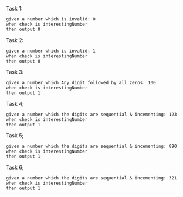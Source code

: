 Task 1:
````
given a number which is invalid: 0
when check is interestingNumber
then output 0
````

Task 2:
````
given a number which is invalid: 1
when check is interestingNumber
then output 0
````

Task 3:
````
given a number which Any digit followed by all zeros: 100
when check is interestingNumber
then output 1
````

Task 4;
````
given a number which the digits are sequential & incementing: 123
when check is interestingNumber
then output 1
````

Task 5;
````
given a number which the digits are sequential & incementing: 890
when check is interestingNumber
then output 1
````

Task 6;
````
given a number which the digits are sequential & incementing: 321
when check is interestingNumber
then output 1
````